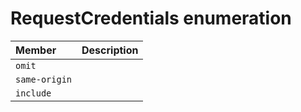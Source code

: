 # RequestCredentials enumeration


| Member	   | Description|
|:-------------|:-------|
|`omit`       |  |
|`same-origin`       |  |
|`include`       |  |
